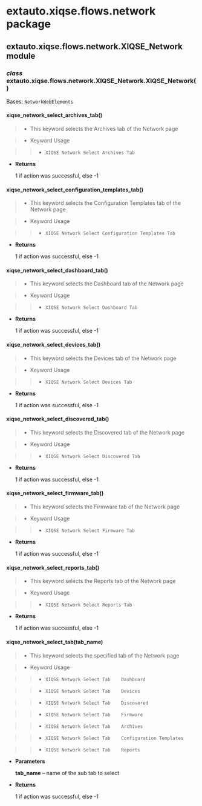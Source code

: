 # extauto.xiqse.flows.network package

## extauto.xiqse.flows.network.XIQSE_Network module


### _class_ extauto.xiqse.flows.network.XIQSE_Network.XIQSE_Network()
Bases: `NetworkWebElements`


#### xiqse_network_select_archives_tab()
> 
> * This keyword selects the Archives tab of the Network page


> * Keyword Usage

> > 
> > * `XIQSE Network Select Archives Tab`


* **Returns**

    1 if action was successful, else -1



#### xiqse_network_select_configuration_templates_tab()
> 
> * This keyword selects the Configuration Templates tab of the Network page


> * Keyword Usage

> > 
> > * `XIQSE Network Select Configuration Templates Tab`


* **Returns**

    1 if action was successful, else -1



#### xiqse_network_select_dashboard_tab()
> 
> * This keyword selects the Dashboard tab of the Network page


> * Keyword Usage

> > 
> > * `XIQSE Network Select Dashboard Tab`


* **Returns**

    1 if action was successful, else -1



#### xiqse_network_select_devices_tab()
> 
> * This keyword selects the Devices tab of the Network page


> * Keyword Usage

> > 
> > * `XIQSE Network Select Devices Tab`


* **Returns**

    1 if action was successful, else -1



#### xiqse_network_select_discovered_tab()
> 
> * This keyword selects the Discovered tab of the Network page


> * Keyword Usage

> > 
> > * `XIQSE Network Select Discovered Tab`


* **Returns**

    1 if action was successful, else -1



#### xiqse_network_select_firmware_tab()
> 
> * This keyword selects the Firmware tab of the Network page


> * Keyword Usage

> > 
> > * `XIQSE Network Select Firmware Tab`


* **Returns**

    1 if action was successful, else -1



#### xiqse_network_select_reports_tab()
> 
> * This keyword selects the Reports tab of the Network page


> * Keyword Usage

> > 
> > * `XIQSE Network Select Reports Tab`


* **Returns**

    1 if action was successful, else -1



#### xiqse_network_select_tab(tab_name)
> 
> * This keyword selects the specified tab of the Network page


> * Keyword Usage

> > 
> > * `XIQSE Network Select Tab    Dashboard`


> > * `XIQSE Network Select Tab    Devices`


> > * `XIQSE Network Select Tab    Discovered`


> > * `XIQSE Network Select Tab    Firmware`


> > * `XIQSE Network Select Tab    Archives`


> > * `XIQSE Network Select Tab    Configuration Templates`


> > * `XIQSE Network Select Tab    Reports`


* **Parameters**

    **tab_name** – name of the sub tab to select



* **Returns**

    1 if action was successful, else -1
